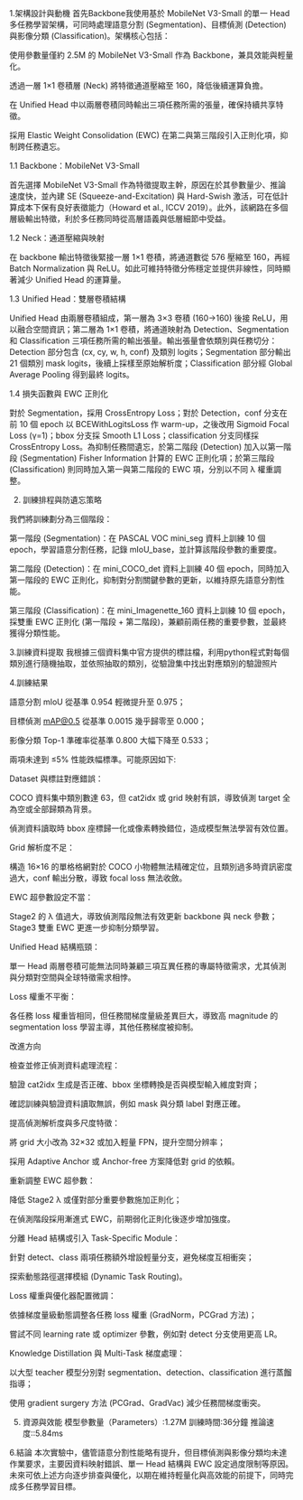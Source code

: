 1.架構設計與動機
首先Backbone我使用基於 MobileNet V3-Small 的單一 Head 多任務學習架構，可同時處理語意分割 (Segmentation)、目標偵測 (Detection) 與影像分類 (Classification)。架構核心包括：

使用參數量僅約 2.5M 的 MobileNet V3-Small 作為 Backbone，兼具效能與輕量化。

透過一層 1×1 卷積層 (Neck) 將特徵通道壓縮至 160，降低後續運算負擔。

在 Unified Head 中以兩層卷積同時輸出三項任務所需的張量，確保持續共享特徵。

採用 Elastic Weight Consolidation (EWC) 在第二與第三階段引入正則化項，抑制跨任務遺忘。

1.1 Backbone：MobileNet V3-Small

首先選擇 MobileNet V3-Small 作為特徵提取主幹，原因在於其參數量少、推論速度快，並內建 SE (Squeeze-and-Excitation) 與 Hard-Swish 激活，可在低計算成本下保有良好表徵能力（Howard et al., ICCV 2019）。此外，該網路在多個層級輸出特徵，利於多任務同時從高層語義與低層細節中受益。

1.2 Neck：通道壓縮與映射

在 backbone 輸出特徵後緊接一層 1×1 卷積，將通道數從 576 壓縮至 160，再經 Batch Normalization 與 ReLU。如此可維持特徵分佈穩定並提供非線性，同時顯著減少 Unified Head 的運算量。

1.3 Unified Head：雙層卷積結構

Unified Head 由兩層卷積組成，第一層為 3×3 卷積 (160→160) 後接 ReLU，用以融合空間資訊；第二層為 1×1 卷積，將通道映射為 Detection、Segmentation 和 Classification 三項任務所需的輸出張量。輸出張量會依類別與任務切分：Detection 部分包含 (cx, cy, w, h, conf) 及類別 logits；Segmentation 部分輸出 21 個類別 mask logits，後續上採樣至原始解析度；Classification 部分經 Global Average Pooling 得到最終 logits。

1.4 損失函數與 EWC 正則化

對於 Segmentation，採用 CrossEntropy Loss；對於 Detection，conf 分支在前 10 個 epoch 以 BCEWithLogitsLoss 作 warm-up，之後改用 Sigmoid Focal Loss (γ=1)；bbox 分支採 Smooth L1 Loss；classification 分支同樣採 CrossEntropy Loss。為抑制任務間遺忘，於第二階段 (Detection) 加入以第一階段 (Segmentation) Fisher Information 計算的 EWC 正則化項；於第三階段 (Classification) 則同時加入第一與第二階段的 EWC 項，分別以不同 λ 權重調整。

2. 訓練排程與防遺忘策略

我們將訓練劃分為三個階段：

第一階段 (Segmentation)：在 PASCAL VOC mini_seg 資料上訓練 10 個 epoch，學習語意分割任務，記錄 mIoU_base，並計算該階段參數的重要度。

第二階段 (Detection)：在 mini_COCO_det 資料上訓練 40 個 epoch，同時加入第一階段的 EWC 正則化，抑制對分割關鍵參數的更新，以維持原先語意分割性能。

第三階段 (Classification)：在 mini_Imagenette_160 資料上訓練 10 個 epoch，採雙重 EWC 正則化 (第一階段 + 第二階段)，兼顧前兩任務的重要參數，並最終獲得分類性能。

3.訓練資料提取
我根據三個資料集中官方提供的標註檔，利用python程式對每個類別進行隨機抽取，並依照抽取的類別，從驗證集中找出對應類別的驗證照片

4.訓練結果

語意分割 mIoU 從基準 0.954 輕微提升至 0.975；

目標偵測 mAP@0.5 從基準 0.0015 幾乎歸零至 0.000；

影像分類 Top-1 準確率從基準 0.800 大幅下降至 0.533；

兩項未達到 ≤5% 性能跌幅標準。可能原因如下:

Dataset 與標註對應錯誤：

COCO 資料集中類別數達 63，但 cat2idx 或 grid 映射有誤，導致偵測 target 全為空或全部歸類為背景。

偵測資料讀取時 bbox 座標歸一化或像素轉換錯位，造成模型無法學習有效位置。

Grid 解析度不足：

構造 16×16 的單格格網對於 COCO 小物體無法精確定位，且類別過多時資訊密度過大，conf 輸出分散，導致 focal loss 無法收斂。

EWC 超參數設定不當：

Stage2 的 λ 值過大，導致偵測階段無法有效更新 backbone 與 neck 參數；Stage3 雙重 EWC 更進一步抑制分類學習。

Unified Head 結構瓶頸：

單一 Head 兩層卷積可能無法同時兼顧三項互異任務的專屬特徵需求，尤其偵測與分類對空間與全球特徵需求相悖。

Loss 權重不平衡：

各任務 loss 權重皆相同，但任務間梯度量級差異巨大，導致高 magnitude 的 segmentation loss 學習主導，其他任務梯度被抑制。

改進方向

檢查並修正偵測資料處理流程：

驗證 cat2idx 生成是否正確、bbox 坐標轉換是否與模型輸入維度對齊；

確認訓練與驗證資料讀取無誤，例如 mask 與分類 label 對應正確。

提高偵測解析度與多尺度特徵：

將 grid 大小改為 32×32 或加入輕量 FPN，提升空間分辨率；

採用 Adaptive Anchor 或 Anchor-free 方案降低對 grid 的依賴。

重新調整 EWC 超參數：

降低 Stage2 λ 或僅對部分重要參數施加正則化；

在偵測階段採用漸進式 EWC，前期弱化正則化後逐步增加強度。

分離 Head 結構或引入 Task-Specific Module：

針對 detect、class 兩項任務額外增設輕量分支，避免梯度互相衝突；

探索動態路徑選擇模組 (Dynamic Task Routing)。

Loss 權重與優化器配置微調：

依據梯度量級動態調整各任務 loss 權重 (GradNorm，PCGrad 方法)；

嘗試不同 learning rate 或 optimizer 參數，例如對 detect 分支使用更高 LR。

Knowledge Distillation 與 Multi-Task 梯度處理：

以大型 teacher 模型分別對 segmentation、detection、classification 進行蒸餾指導；

使用 gradient surgery 方法 (PCGrad、GradVac) 減少任務間梯度衝突。

5. 資源與效能
模型參數量（Parameters）:1.27M
訓練時間:36分鐘
推論速度::5.84ms

6.結論
本次實驗中，儘管語意分割性能略有提升，但目標偵測與影像分類均未達作業要求，主要因資料映射錯誤、單一 Head 結構與 EWC 設定過度限制等原因。未來可依上述方向逐步排查與優化，以期在維持輕量化與高效能的前提下，同時完成多任務學習目標。
